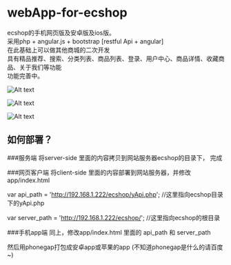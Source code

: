 webApp-for-ecshop
=================

ecshop的手机网页版及安卓版及ios版。  
采用php + angular.js + bootstrap [restful Api + angular]     
在此基础上可以做其他商城的二次开发              
具有精品推荐、搜索、分类列表、商品列表、登录、用户中心、商品详情、收藏商品、关于我们等功能      
功能完善中。	      

![Alt text](http://iscript.github.io/data/images/ecshop_demo1.jpeg)   

![Alt text](http://iscript.github.io/data/images/ecshop_demo2.png)        

![Alt text](http://iscript.github.io/data/images/ecshop_demo3.png)
    





如何部署？
-----------------

###服务端
将server-side 里面的内容拷贝到网站服务器ecshop的目录下， 完成

###网页客户端
将client-side 里面的内容部署到网站服务器，并修改app/index.html      

var api_path = 'http://192.168.1.222/ecshop/yApi.php'; 	//这里指向ecshop目录下的yApi.php     

var server_path = 'http://192.168.1.222/ecshop/';		//这里指向ecshop的根目录    


###手机app端
同上，修改app/index.html 里面的 api_path 和 server_path    

然后用phonegap打包成安卓app或苹果的app (不知道phonegap是什么的请百度~)  


